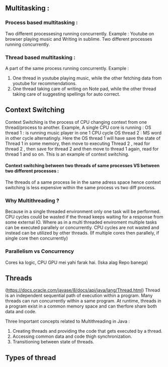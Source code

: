 ## Multitasking : 
### Process based multitasking : 
Two different processesing running concurrently. Example : Youtube on browser playing music and Writing in sublime. Two different processes running concurrently.

### Thread based multitasking : 
A part of the same process running concurrently. Example : 
1. One thread in youtube playing music, while the other fetching data from youtube for recommendations.
2. One thread taking care of writing on Note pad, while the other thread taking care of suggesting spellings for auto correct.


## Context Switching
Context Switching is the process of CPU changing context from one thread/process to another.
Example, A single CPU core is running :
OS thread 1 :  is running music player in one 1 CPU cycle
OS thread 2 :  MS word in other cycle alternatingly.
Here the OS thread 1 will have save the state of Thread 1 in some memory, then move to executing Thread 2 , read for thread 2 , then save for thread 2 and then move to thread 1 again, read for thread 1 and so on.
This is an example of context switching.

#### Context switching between two threads of same processes VS between two different processes  :
The threads of a same process lie in the same adress space hence context switching is less expensive within the same process vs two diff process. 

### Why Multithreading ?
Because in a single threaded environment only one task will be performed. CPU cycles could be wasted if the thread keeps waiting for a response from some external IO.
Where as in a multi threaded enviroment multiple tasks can be executed parallely or concurrently. CPU cycles are not wasted and instead can be utilized by other threads.
(If multiple cores then parallely, if single core then concurrently)

### Parallelism vs Concurrency 
Cores ka logic, CPU GPU mei yahi farak hai.
(Iska alag Repo banega)

## Threads 
(https://docs.oracle.com/javase/8/docs/api/java/lang/Thread.html)
Thread is an independent sequential path of execution within a program.
Many threads can run concurrently within a same program.
At runtime, threads in a program exist in a common memory space and can therfore share both data and code.

Three Important concepts related to Multithreading in Java : 
1. Creating threads and providing the code that gets executed by a thread.
2. Accessing common data and code thigh synchronization.
3. Transitioning between state of threads.




## Types of thread

























